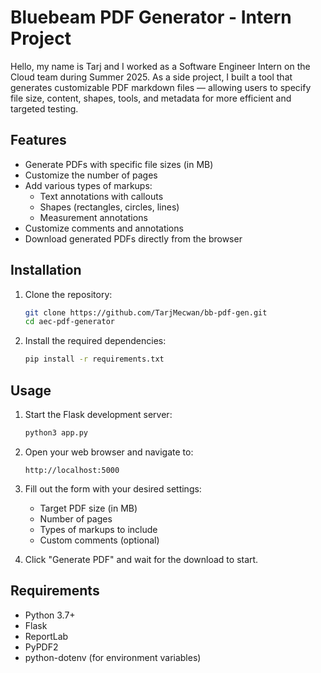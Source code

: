 # Bluebeam PDF Generator - Intern Project

Hello, my name is Tarj and I worked as a Software Engineer Intern on the Cloud team during Summer 2025. As a side project, I built a tool that generates customizable PDF markdown files — allowing users to specify file size, content, shapes, tools, and metadata for more efficient and targeted testing.

## Features

- Generate PDFs with specific file sizes (in MB)
- Customize the number of pages
- Add various types of markups:
  - Text annotations with callouts
  - Shapes (rectangles, circles, lines)
  - Measurement annotations
- Customize comments and annotations
- Download generated PDFs directly from the browser

## Installation

1. Clone the repository:
   ```bash
   git clone https://github.com/TarjMecwan/bb-pdf-gen.git
   cd aec-pdf-generator
   ```

2. Install the required dependencies:
   ```bash
   pip install -r requirements.txt
   ```

## Usage

1. Start the Flask development server:
   ```bash
   python3 app.py
   ```

2. Open your web browser and navigate to:
   ```
   http://localhost:5000
   ```

3. Fill out the form with your desired settings:
   - Target PDF size (in MB)
   - Number of pages
   - Types of markups to include
   - Custom comments (optional)

4. Click "Generate PDF" and wait for the download to start.

## Requirements

- Python 3.7+
- Flask
- ReportLab
- PyPDF2
- python-dotenv (for environment variables)
